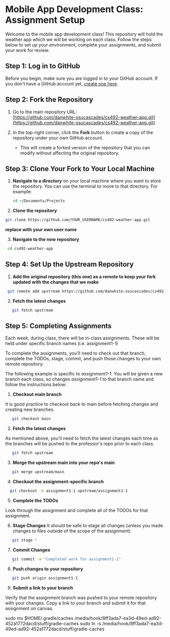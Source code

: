 # Mobile App Development Class: Assignment Setup

Welcome to the mobile app development class! This repository will hold the weather app which we will be working on each class. 
Follow the steps below to set up your environment, complete your assignments, and submit your work for review.

## Step 1: Log in to GitHub

Before you begin, make sure you are logged in to your GitHub account. If you don't have a GitHub account yet, [create one here](https://github.com/join).

## Step 2: Fork the Repository

1. Go to the main repository URL:  
   [https://github.com/danwhite-osucascades/cs492-weather-app.git](https://github.com/danwhite-osucascades/cs492-weather-app.git)

2. In the top-right corner, click the **Fork** button to create a copy of the repository under your own GitHub account.  
   - This will create a forked version of the repository that you can modify without affecting the original repository.

## Step 3: Clone Your Fork to Your Local Machine

1. **Navigate to a directory** on your local machine where you want to store the repository. You can use the terminal to move to that directory. For example:
   ```bash
   cd ~/Documents/Projects
   ```

2. **Clone the repository**
  ```bash
  git clone https://github.com/YOUR_USERNAME/cs492-weather-app.git  
  ```

**replace with your own user name**

3. **Navigate to the new repository**
  ```bash
   cd cs492-weather-app
  ```

## Step 4: Set Up the Upstream Repository
1. **Add the original repository (this one) as a remote to keep your fork updated with the changes that we make**
  ```bash
   git remote add upstream https://github.com/danwhite-osucascades/cs492-weather-app.git
  ```

2. **Fetch the latest changes**
  ```bash
     git fetch upstream
  ```

## Step 5: Completing Assignments

Each week, during class, there will be in-class assignments. These will be held under specific branch names (i.e. assignment1-1)

To complete the assignments, you'll need to check out that branch, complete the TODOs, stage, commit, and push those changes to your own remote repository.

The following example is specific to *assignment1-1*. You will be given a new branch each class, so changes *assignment1-1* to that branch name and follow the instructions below:

1. **Checkout main branch**

It is good practice to checkout back to main before fetching changes and creating new branches.
  ```bash
     git checkout main
  ```

2. **Fetch the latest changes**
   
As mentioned above, you'll need to fetch the latest changes each time as the branches will be pushed to the professor's repo prior to each class.
  ```bash
     git fetch upstream
  ```

3. **Merge the upstream main into your repo's main**
  ```bash
     git merge upstream/main
  ```

4. **Checkout the assignment-specific branch**
  ```bash
    git checkout -b assignment1-1 upstream/assignment1-1
  ```

5. **Complete the TODOs**

Look through the assignment and complete all of the TODOs for that assignment.

6. **Stage Changes**
It should be safe to stage all changes (unless you made changes to files outside of the scope of the assignment)
  ```bash
     git stage *
  ```

7. **Commit Changes**
  ```bash
     git commit -m "Completed work for assignment1-1"
  ```

8. **Push changes to your repository**
  ```bash
     git push origin assignment1-1
  ```

9. **Submit a link to your branch**
   
Verify that the assignment branch was pushed to your remote repository with your changes. Copy a link to your branch and submit it for that assignment on canvas.

 sudo mv $HOME/.gradle/caches /media/hook/8ff3ada7-ea3d-49ed-ad92-452a1772dacd/stuff/gradle-caches
 sudo ln -s /media/hook/8ff3ada7-ea3d-49ed-ad92-452a1772dacd/stuff/gradle-caches
